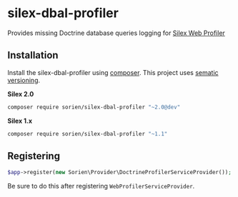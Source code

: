 silex-dbal-profiler
===================

Provides missing Doctrine database queries logging for [Silex Web Profiler](https://github.com/silexphp/Silex-WebProfiler) 

Installation
------------
Install the silex-dbal-profiler using [composer](http://getcomposer.org/).  This project uses [sematic versioning](http://semver.org/).

**Silex 2.0**

```bash
composer require sorien/silex-dbal-profiler "~2.0@dev"
```

**Silex 1.x**

```bash
composer require sorien/silex-dbal-profiler "~1.1"
```

Registering
-----------
```php
$app->register(new Sorien\Provider\DoctrineProfilerServiceProvider());
```

Be sure to do this after registering `WebProfilerServiceProvider`.
